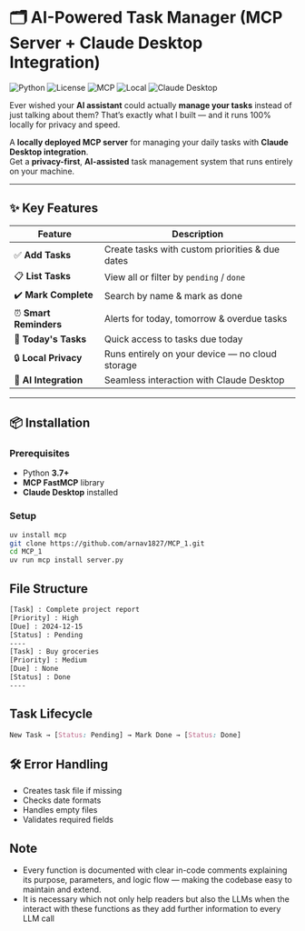 # 🗂️ AI-Powered Task Manager (MCP Server + Claude Desktop Integration)

![Python](https://img.shields.io/badge/python-3.7%2B-blue)
![License](https://img.shields.io/badge/license-MIT-green)
![MCP](https://img.shields.io/badge/MCP-FastMCP-orange)
![Local](https://img.shields.io/badge/deployment-local-lightgrey)
![Claude Desktop](https://img.shields.io/badge/AI-Claude%20Desktop-8A2BE2)

Ever wished your **AI assistant** could actually **manage your tasks** instead of just talking about them?
That’s exactly what I built — and it runs 100% locally for privacy and speed.

A **locally deployed MCP server** for managing your daily tasks with **Claude Desktop integration**.  
Get a **privacy-first**, **AI-assisted** task management system that runs entirely on your machine.

---

## ✨ Key Features

| Feature | Description |
|---------|-------------|
| ✅ **Add Tasks** | Create tasks with custom priorities & due dates |
| 📋 **List Tasks** | View all or filter by `pending` / `done` |
| ✔️ **Mark Complete** | Search by name & mark as done |
| ⏰ **Smart Reminders** | Alerts for today, tomorrow & overdue tasks |
| 📅 **Today's Tasks** | Quick access to tasks due today |
| 🔒 **Local Privacy** | Runs entirely on your device — no cloud storage |
| 🤖 **AI Integration** | Seamless interaction with Claude Desktop |

---

## 📦 Installation

### **Prerequisites**
- Python **3.7+**
- **MCP FastMCP** library
- **Claude Desktop** installed

### **Setup**
```bash
uv install mcp
git clone https://github.com/arnav1827/MCP_1.git
cd MCP_1
uv run mcp install server.py
```

## **File Structure**
```txt
[Task] : Complete project report
[Priority] : High
[Due] : 2024-12-15
[Status] : Pending
----
[Task] : Buy groceries
[Priority] : Medium
[Due] : None
[Status] : Done
----
```

## **Task Lifecycle**
```css
New Task → [Status: Pending] → Mark Done → [Status: Done]
```

## **🛠 Error Handling**

  - Creates task file if missing
  - Checks date formats
  - Handles empty files
  - Validates required fields

## **Note**
  - Every function is documented with clear in-code comments explaining its purpose, parameters, and logic flow — making the codebase easy to maintain and extend.
  - It is necessary which not only help readers but also the LLMs when the interact with these functions as they add further information to every LLM call
